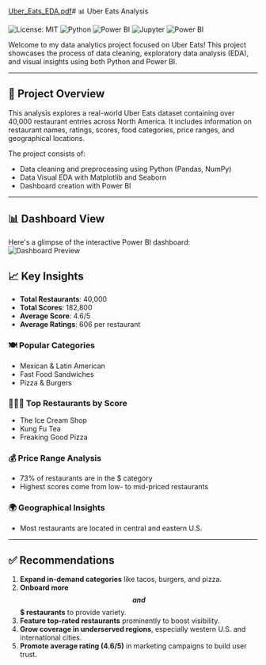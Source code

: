 [Uber_Eats_EDA.pdf](https://github.com/user-attachments/files/20410740/Uber_Eats_EDA.pdf)# 📊 Uber Eats Analysis

![License: MIT](https://img.shields.io/badge/License-MIT-yellow.svg) ![Python](https://img.shields.io/badge/Python-3.7+-blue.svg) ![Power BI](https://img.shields.io/badge/Power%20BI-Report-orange.svg) ![Jupyter](https://img.shields.io/badge/Jupyter-Notebook-blue.svg) ![Power BI](https://img.shields.io/badge/Power%20BI-Visualization-green.svg)

Welcome to my data analytics project focused on Uber Eats! This project showcases the process of data cleaning, exploratory data analysis (EDA), and visual insights using both Python and Power BI.

---

## 🚀 Project Overview

This analysis explores a real-world Uber Eats dataset containing over 40,000 restaurant entries across North America. It includes information on restaurant names, ratings, scores, food categories, price ranges, and geographical locations.

The project consists of:

- Data cleaning and preprocessing using Python (Pandas, NumPy)
- Data Visual EDA with Matplotlib and Seaborn
- Dashboard creation with Power BI
---

## 📊 Dashboard View

Here's a glimpse of the interactive Power BI dashboard:
![Dashboard Preview](![REPORT](https://github.com/user-attachments/assets/b046ceee-6dab-411e-af7f-c8405807029f)
)



## 📈 Key Insights

- **Total Restaurants**: 40,000
- **Total Scores**: 182,800
- **Average Score**: 4.6/5
- **Average Ratings**: 606 per restaurant

### 🍽️ Popular Categories

- Mexican & Latin American
- Fast Food Sandwiches
- Pizza & Burgers

### 🙋🏼‍♂️ Top Restaurants by Score

- The Ice Cream Shop
- Kung Fu Tea
- Freaking Good Pizza

### 💰 Price Range Analysis

- 73% of restaurants are in the $ category
- Highest scores come from low- to mid-priced restaurants

### 🌍 Geographical Insights

- Most restaurants are located in central and eastern U.S.

---

## ✅ Recommendations

1. **Expand in-demand categories** like tacos, burgers, and pizza.
2. **Onboard more $$ and $$$ restaurants** to provide variety.
3. **Feature top-rated restaurants** prominently to boost visibility.
4. **Grow coverage in underserved regions**, especially western U.S. and international cities.
5. **Promote average rating (4.6/5)** in marketing campaigns to build user trust.
